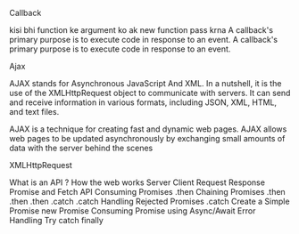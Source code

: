 Callback 

kisi bhi function ke argument ko ak new function pass krna 
A callback's primary purpose is to execute code in response to an event.
A callback's primary purpose is to execute code in response to an event.



Ajax 




AJAX stands for Asynchronous JavaScript And XML. In a nutshell, it is the use of 
the XMLHttpRequest object to communicate with servers. It can send and receive 
information in various formats, including JSON, XML, HTML, and text files.

AJAX is a technique for creating fast and dynamic web pages. AJAX allows web pages to be updated asynchronously by exchanging small amounts of data with the server behind the scenes


  XMLHttpRequest

  
What is an API ?
How the web works
  Server
  Client
  Request
  Response
Promise and Fetch API
Consuming Promises .then 
Chaining Promises .then .then .then .catch .catch
Handling Rejected Promises .catch 
Create a Simple Promise new Promise
Consuming Promise using Async/Await
Error Handling
Try catch finally